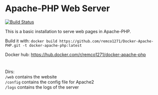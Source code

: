 # Apache-PHP Web Server
[![Build Status](https://drone.gejaagd.nl/api/badges/remco1271/Docker-Apache-PHP/status.svg)](https://drone.gejaagd.nl/remco1271/Docker-Apache-PHP)

This is a basic installation to serve web pages in Apache-PHP.

Build it with:
`docker build https://github.com/remco1271/Docker-Apache-PHP.git -t docker-apache-php:latest`

Docker hub:
https://hub.docker.com/r/remco1271/docker-apache-php
#
Dirs:<br />
`/web` contains the website<br />
`/config` contains the config file for Apache2<br />
`/logs` contains the logs of the server<br />
